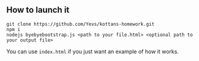 ## How to launch it

```
git clone https://github.com/Yevs/kottans-homework.git
npm i
nodejs byebyebootstrap.js <path to your file.html> <optional path to your output file>
```

You can use `index.html` if you just want an example of how it works.
